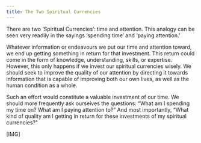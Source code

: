 ```yaml
---
title: The Two Spiritual Currencies
---
```


<!-- <p class="emp"> -->
<!-- </p> -->
There are two ‘Spiritual Currencies’: time and attention. This analogy can be seen very
readily in the sayings ‘spending time’ and ‘paying attention.’

Whatever information or endeavours we put our time and attention toward, we end up getting
something in return for that investment. This return could come in the form of knowledge,
understanding, skills, or expertise. However, this only happens if we invest our spiritual
currencies wisely. We should seek to improve the quality of our attention by directing it
towards information that is capable of improving both our own lives, as well as the human
condition as a whole.

Such an effort would constitute a valuable investment of our time.
We should more frequently ask ourselves the questions: “What am I spending my time on?
What am I paying attention to?” And most importantly, “What kind of quality am I getting in return for these investments of my spiritual currencies?"

[IMG]
